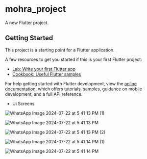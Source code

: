 # mohra_project

A new Flutter project.

## Getting Started

This project is a starting point for a Flutter application.

A few resources to get you started if this is your first Flutter project:

- [Lab: Write your first Flutter app](https://docs.flutter.dev/get-started/codelab)
- [Cookbook: Useful Flutter samples](https://docs.flutter.dev/cookbook)

For help getting started with Flutter development, view the
[online documentation](https://docs.flutter.dev/), which offers tutorials,
samples, guidance on mobile development, and a full API reference.

- Ui Screens 

![WhatsApp Image 2024-07-22 at 5 41 13 PM (1)](https://github.com/user-attachments/assets/31faddad-638e-402a-a863-c6d1da418b08)

![WhatsApp Image 2024-07-22 at 5 41 13 PM](https://github.com/user-attachments/assets/79a679b9-6290-4a31-8dfb-5e66706f8bd7)

![WhatsApp Image 2024-07-22 at 5 41 13 PM (2)](https://github.com/user-attachments/assets/56a2648e-6c04-449b-9e64-c35f8f45ea38)

![WhatsApp Image 2024-07-22 at 5 41 14 PM (1)](https://github.com/user-attachments/assets/6a297805-1d0d-41c8-8eb0-b02007bede7e)

![WhatsApp Image 2024-07-22 at 5 41 14 PM](https://github.com/user-attachments/assets/e1e7fd8e-5baf-4477-9dc2-64dc7b8b44b6)
